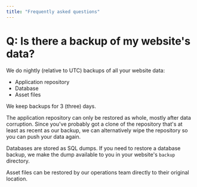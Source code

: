 ```yaml
---
title: "Frequently asked questions"
---
```


# Q: Is there a backup of my website's data? 

We do nightly (relative to UTC) backups of all your website data:

* Application repository
* Database
* Asset files

We keep backups for 3 (three) days.

The application repository can only be restored as whole, mostly after data corruption. Since you've probably got a clone of the repository that's at least as recent as our backup, we can alternatively wipe the repository so you can push your data again.

Databases are stored as SQL dumps. If you need to restore a database backup, we make the dump available to you in your website's `backup` directory.

Asset files can be restored by our operations team directly to their original location.

